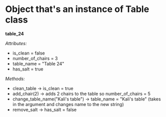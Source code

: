 # Object that's an instance of Table class

**table_24**

_Attributes:_
- is_clean = false
- number_of_chairs = 3
- table_name = "Table 24"
- has_salt = true

_Methods:_
- clean_table -> is_clean = true
- add_chair(2) -> adds 2 chairs to the table so number_of_chairs = 5
- change_table_name("Kali's table") -> table_name = "Kali's table" (takes in the argument and changes name to the new string)
- remove_salt -> has_salt = false
